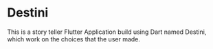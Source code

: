 # Destini
This is a story teller Flutter Application build using Dart named Destini, which work on the choices that the user made.
